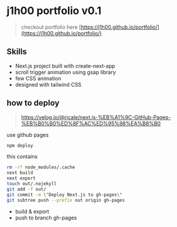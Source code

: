 # j1h00 portfolio v0.1

> checkout portfolio here
> [https://j1h00.github.io/portfolio/](https://j1h00.github.io/portfolio/)

## Skills
- Next.js project built with create-next-app 
- scroll trigger animation using gsap library 
- few CSS animation 
- designed with tailwind CSS 

## how to deploy 

>https://velog.io/@ricale/next.js-%EB%A1%9C-GitHub-Pages-%EB%B0%B0%ED%8F%AC%ED%95%98%EA%B8%B0

use github pages 

```bash
npm deploy
```

this contains

```bash
rm -rf node_modules/.cache 
next build 
next export 
touch out/.nojekyll 
git add -f out/ 
git commit -m \"Deploy Next.js to gh-pages\" 
git subtree push --prefix out origin gh-pages
```

- build & export 
- push to branch gh-pages 

